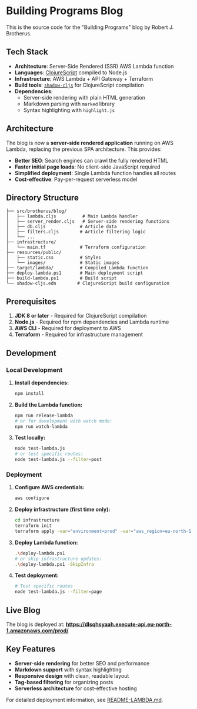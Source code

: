 # Building Programs Blog

This is the source code for the "Building Programs" blog by Robert J. Brotherus.

## Tech Stack

* **Architecture**: Server-Side Rendered (SSR) AWS Lambda function
* **Languages**: [ClojureScript](https://clojurescript.org/) compiled to Node.js
* **Infrastructure**: AWS Lambda + API Gateway + Terraform
* **Build tools**: [`shadow-cljs`](https://github.com/thheller/shadow-cljs) for ClojureScript compilation
* **Dependencies**:
  - Server-side rendering with plain HTML generation
  - Markdown parsing with `marked` library
  - Syntax highlighting with `highlight.js`

## Architecture

The blog is now a **server-side rendered application** running on AWS Lambda, replacing the previous SPA architecture. This provides:

- **Better SEO**: Search engines can crawl the fully rendered HTML
- **Faster initial page loads**: No client-side JavaScript required
- **Simplified deployment**: Single Lambda function handles all routes
- **Cost-effective**: Pay-per-request serverless model

## Directory Structure

```
├── src/brotherus/blog/
│   ├── lambda.cljs          # Main Lambda handler
│   ├── server_render.cljs   # Server-side rendering functions
│   ├── db.cljs             # Article data
│   ├── filters.cljs        # Article filtering logic
│   └── ...
├── infrastructure/
│   └── main.tf             # Terraform configuration
├── resources/public/
│   ├── static.css          # Styles
│   └── images/             # Static images
├── target/lambda/          # Compiled Lambda function
├── deploy-lambda.ps1       # Main deployment script
├── build-lambda.ps1        # Build script
└── shadow-cljs.edn        # ClojureScript build configuration
```


## Prerequisites

1. **JDK 8 or later** - Required for ClojureScript compilation
2. **Node.js** - Required for npm dependencies and Lambda runtime
3. **AWS CLI** - Required for deployment to AWS
4. **Terraform** - Required for infrastructure management

## Development

### Local Development

1. **Install dependencies:**
   ```bash
   npm install
   ```

2. **Build the Lambda function:**
   ```bash
   npm run release-lambda
   # or for development with watch mode:
   npm run watch-lambda
   ```

3. **Test locally:**
   ```bash
   node test-lambda.js
   # or test specific routes:
   node test-lambda.js --filter=post
   ```

### Deployment

1. **Configure AWS credentials:**
   ```bash
   aws configure
   ```

2. **Deploy infrastructure (first time only):**
   ```bash
   cd infrastructure
   terraform init
   terraform apply -var="environment=prod" -var="aws_region=eu-north-1"
   ```

3. **Deploy Lambda function:**
   ```bash
   .\deploy-lambda.ps1
   # or skip infrastructure updates:
   .\deploy-lambda.ps1 -SkipInfra
   ```

4. **Test deployment:**
   ```bash
   # Test specific routes
   node test-lambda.js --filter=page
   ```

## Live Blog

The blog is deployed at: **https://dlsqhsyaah.execute-api.eu-north-1.amazonaws.com/prod/**

## Key Features

- **Server-side rendering** for better SEO and performance
- **Markdown support** with syntax highlighting
- **Responsive design** with clean, readable layout
- **Tag-based filtering** for organizing posts
- **Serverless architecture** for cost-effective hosting

For detailed deployment information, see [README-LAMBDA.md](README-LAMBDA.md).


